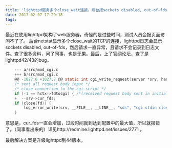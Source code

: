 ```yaml
---
title: 'lighttpd服务多个close_wait连接，后台报sockets disabled, out-of-fds'
date: 2017-02-07 17:29:18
tags:
---
```

最近在使用lighttpd架构了web服务器，奇怪的是过些时间，测试人员会报页面访问不了了。
后台netstat显示多个close_wait的TCP的连接，lighttpd日志会显示sockets disabled, out-of-fds，然后请求一直异常，且请求不会记录到日志文件。查了很多资料，问了同事，也是无果。最后，上了官网论坛，查了是lighttpd42/43的bug。
```c    
    --- a/src/mod_cgi.c
    +++ b/src/mod_cgi.c
    @@ -1027,6 +1027,7 @@ static int cgi_write_request(server *srv, handler_ctx *hctx, int fd) {
    /* sent all request body input */
    /* close connection to the cgi-script */
    if (-1 == hctx->fdtocgi) { /*(received request body sent in initial send to pipe buffer)*/
    +  --srv->cur_fds;
    if (close(fd)) {
        log_error_write(srv, __FILE__, __LINE__, "sds", "cgi stdin close failed ", fd, strerror(errno));
    }
```
意思是，cur_fds一直会增加，过段时间就到达到配置中的最大值，所以就报错了。（同事看出来的）详见http://redmine.lighttpd.net/issues/2771 。

最后解决方案是升级lighttpd到44版本。
